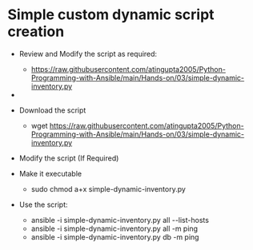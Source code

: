 # Simple custom dynamic script creation
 - Review and Modify the script as required:
   - https://raw.githubusercontent.com/atingupta2005/Python-Programming-with-Ansible/main/Hands-on/03/simple-dynamic-inventory.py
 - 
 - Download the script
   - wget https://raw.githubusercontent.com/atingupta2005/Python-Programming-with-Ansible/main/Hands-on/03/simple-dynamic-inventory.py
 - Modify the script (If Required)
 - Make it executable
   - sudo chmod a+x simple-dynamic-inventory.py
 
 - Use the script:
   - ansible -i simple-dynamic-inventory.py all --list-hosts
   - ansible -i simple-dynamic-inventory.py all -m ping
   - ansible -i simple-dynamic-inventory.py db -m ping
